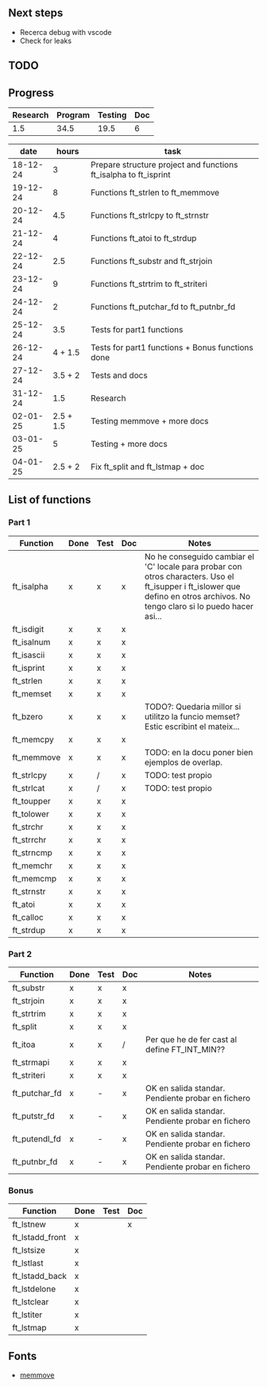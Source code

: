 ## Next steps
- Recerca debug with vscode
- Check for leaks

## TODO



## Progress

|Research|Program|Testing|Doc|
|--------|-------|-------|---|
|1.5     |34.5   |19.5   |6  |

|date|hours|task|
|----|-----|----|
|18-12-24|3|Prepare structure project and functions ft_isalpha to ft_isprint|
|19-12-24|8|Functions ft_strlen to ft_memmove|
|20-12-24|4.5|Functions ft_strlcpy to ft_strnstr|
|21-12-24|4|Functions ft_atoi to ft_strdup|
|22-12-24|2.5|Functions ft_substr and ft_strjoin|
|23-12-24|9|Functions ft_strtrim to ft_striteri|
|24-12-24|2|Functions ft_putchar_fd to ft_putnbr_fd|
|25-12-24|3.5|Tests for part1 functions|
|26-12-24|4 + 1.5|Tests for part1 functions + Bonus functions done|
|27-12-24|3.5 + 2|Tests and docs|
|31-12-24|1.5|Research|
|02-01-25|2.5 + 1.5|Testing memmove + more docs|
|03-01-25|5|Testing + more docs|
|04-01-25|2.5 + 2|Fix ft_split and ft_lstmap + doc|

## List of functions
### Part 1
|Function|Done|Test|Doc|Notes|
|--------|----|----|---|-----|
|ft_isalpha|x|x|x|No he conseguido cambiar el 'C' locale para probar con otros characters. Uso el ft_isupper i ft_islower que defino en otros archivos. No tengo claro si lo puedo hacer asi...|
|ft_isdigit|x|x|x||
|ft_isalnum|x|x|x||
|ft_isascii|x|x|x||
|ft_isprint|x|x|x||
|ft_strlen |x|x|x||
|ft_memset |x|x|x||
|ft_bzero  |x|x|x|TODO?: Quedaria millor si utilitzo la funcio memset? Estic escribint el mateix...|
|ft_memcpy |x|x|x||
|ft_memmove|x|x|x|TODO: en la docu poner bien ejemplos de overlap.|
|ft_strlcpy|x|/|x|TODO: test propio|
|ft_strlcat|x|/|x|TODO: test propio|
|ft_toupper|x|x|x||
|ft_tolower|x|x|x||
|ft_strchr |x|x|x||
|ft_strrchr|x|x|x||
|ft_strncmp|x|x|x||
|ft_memchr |x|x|x||
|ft_memcmp |x|x|x||
|ft_strnstr|x|x|x||
|ft_atoi   |x|x|x||
|ft_calloc |x|x|x||
|ft_strdup |x|x|x||

### Part 2
|Function|Done|Test|Doc|Notes|
|--------|----|----|---|-----|
|ft_substr  |x|x|x||
|ft_strjoin |x|x|x||
|ft_strtrim |x|x|x||
|ft_split   |x|x|x||
|ft_itoa    |x|x|/|Per que he de fer cast al define FT_INT_MIN??|
|ft_strmapi |x|x|x||
|ft_striteri|x|x|x||vi ft_
|ft_putchar_fd|x|-|x|OK en salida standar. Pendiente probar en fichero|
|ft_putstr_fd |x|-|x|OK en salida standar. Pendiente probar en fichero|
|ft_putendl_fd|x|-|x|OK en salida standar. Pendiente probar en fichero|
|ft_putnbr_fd |x|-|x|OK en salida standar. Pendiente probar en fichero|

### Bonus
|Function|Done|Test|Doc|
|--------|----|----|---|
|ft_lstnew      |x||x|
|ft_lstadd_front|x|||
|ft_lstsize     |x|||
|ft_lstlast     |x|||
|ft_lstadd_back |x|||
|ft_lstdelone   |x|||
|ft_lstclear    |x|||
|ft_lstiter     |x|||
|ft_lstmap      |x|||

## Fonts
- [memmove](https://marmota.medium.com/c-language-making-memmove-def8792bb8d5)






